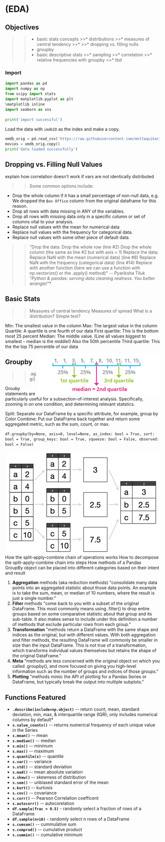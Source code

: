 # (EDA)

## Objectives

>>* basic stats concepts
	>>* distributions
	>>* measures of central tendency
	>>* 
	>>* dropping vs. filling nulls
>>* groupby
>>* basic descriptive stats
    >>* sampling
    >>* correlation
    >>* relative frequencies with groupby
    >>* tbd



### Import

```python
import pandas as pd
import numpy as np
from scipy import stats
import matplotlib.pyplot as plt
%matplotlib inline
import seaborn as sns

print('import successful')
```

Load the data with `imdbID` as the index and make a copy.

```python
omdb_orig = pd.read_csv('https://raw.githubusercontent.com/mottaquikarim/pycontent/master/content/raw_data/omdb4500_eda.csv', index_col='imdbID')
movies = omdb_orig.copy()
print('data loaded successfully')
```

## Dropping vs. Filling Null Values

explain how correlation doesn't work if vars are not identically distributed

>>Some common options include:
* Drop the whole column if it has a small percentage of non-null data,  e.g. We dropped the `Box Office` column from the original dataframe for this reason. 
* Drop all rows with data missing in ANY of the variables.
* Drop all rows with missing data only in a specific column or set of columns vital to your analysis.
* Replace null values with the mean for numerical data
* Replace null values with the frequency for categorical data. 
* Replace null values with some other piece of default data.


>>"Drop the data:
Drop the whole row (line #2)
Drop the whole column (the same as line #2 but with axis = 1)
Replace the data:
Replace NaN with the mean (numerical data) (line #8)
Replace NaN with the frequency (categorical data) (line #14)
Replace with another function (here we can use a function with np.vectorize() or the .apply() method)" -- Pyariksha Tiluk *"Python & pandas: serving data cleaning realness. You better wrangle!"**

## Basic Stats

>> Measures of central tendency
>> Measures of spread
>> What is a distribution?
>> Simple test?

Min: The smallest value in the column
Max: The largest value in the column
Quartile: A quartile is one fourth of our data
First quartile: This is the bottom most 25 percent
Median: The middle value. (Line all values biggest to smallest - median is the middle!) Also the 50th percentile
Third quartile: This the the top 75 percentile of our data

<img src="../images/quartiles.png" style="margin: 0 auto; float: right;"/>






## Groupby

>> .agg()

Grouby statements are particularly useful for a subsection-of-interest analysis. Specifically, zooming in on one condition, and determining relevant statstics.


Split: Separate our DataFrame by a specific attribute, for example, group by Color
Combine: Put our DataFrame back together and return some aggregated metric, such as the sum, count, or max.

`df.groupby(by=None, axis=0, level=None, as_index: bool = True, sort: bool = True, group_keys: bool = True, squeeze: bool = False, observed: bool = False)`


<img src="../images/split-apply-combine.png" style="margin: 0 auto; float: right;"/>

How the split-apply-combine chain of operations works
How to decompose the split-apply-combine chain into steps
How methods of a Pandas GroupBy object can be placed into different categories based on their intent and result


1. **Aggregation** methods (aka reduction methods) "consolidate many data points into an aggregated statistic about those data points. An example is to take the sum, mean, or median of 10 numbers, where the result is just a single number."
2. **Filter** methods "come back to you with a subset of the original DataFrame. This most commonly means using .filter() to drop entire groups based on some comparative statistic about that group and its sub-table. It also makes sense to include under this definition a number of methods that exclude particular rows from each group."
3. **Transformation** "methods return a DataFrame with the same shape and indices as the original, but with different values. With both aggregation and filter methods, the resulting DataFrame will commonly be smaller in size than the input DataFrame. This is not true of a transformation, which transforms individual values themselves but retains the shape of the original DataFrame."
4. **Meta** "methods are less concerned with the original object on which you called .groupby(), and more focused on giving you high-level information such as the number of groups and indices of those groups."
5. **Plotting** "methods mimic the API of plotting for a Pandas Series or DataFrame, but typically break the output into multiple subplots."



## Functions Featured

* **`.describe(include=np.object)`** -- return count, mean, standard deviation, min, max, & interquartile range (IQR); only includes numerical columns by default*
* **`s.value_counts()`** -- returns numerical frequency of each unique value in the Series
* **`s.mean()`** -- mean
* **`s.median()`** -- median
* **`s.min()`** -- minimum
* **`s.max()`** -- maximum
* **`s.quantile(x)`** -- quantile
* **`s.var()`** -- variance
* **`s.std()`** -- standard deviation
* **`s.mad()`** -- mean absolute variation
* **`s.skew()`** -- skewness of distribution
* **`s.sem()`** -- unbiased standard error of the mean
* **`s.kurt()`** -- kurtosis
* **`s.cov()`** -- covariance
* **`s.corr()`** -- Pearson Correlation coefficent
* **`s.autocorr()`** -- autocorelation
* **`df.sample(frac = 0.5)`** - randomly select a fraction of rows of a DataFrame
* **`df.sample(n=10)`** - randomly select n rows of a DataFrame
* **`s.cumsum()`** -- cummulative sum
* **`s.comprod()`** -- cumulative product
* **`s.cummin()`** -- cumulative minimum
